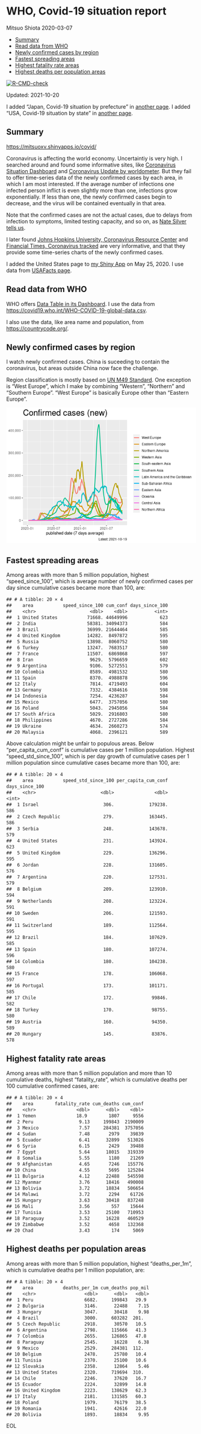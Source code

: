 WHO, Covid-19 situation report
================
Mitsuo Shiota
2020-03-07

-   [Summary](#summary)
-   [Read data from WHO](#read-data-from-who)
-   [Newly confirmed cases by region](#newly-confirmed-cases-by-region)
-   [Fastest spreading areas](#fastest-spreading-areas)
-   [Highest fatality rate areas](#highest-fatality-rate-areas)
-   [Highest deaths per population
    areas](#highest-deaths-per-population-areas)

<!-- badges: start -->

[![R-CMD-check](https://github.com/mitsuoxv/covid/workflows/R-CMD-check/badge.svg)](https://github.com/mitsuoxv/covid/actions)
<!-- badges: end -->

Updated: 2021-10-20

I added “Japan, Covid-19 situation by prefecture” in [another
page](Japan.md). I added “USA, Covid-19 situation by state” in [another
page](USA.md).

## Summary

<https://mitsuoxv.shinyapps.io/covid/>

Coronavirus is affecting the world economy. Uncertaintiy is very high. I
searched around and found some informative sites, like [Coronavirus
Situation
Dashboard](https://who.maps.arcgis.com/apps/opsdashboard/index.html#/c88e37cfc43b4ed3baf977d77e4a0667)
and [Coronavirus Update by
worldometer](https://www.worldometers.info/coronavirus/). But they fail
to offer time-series data of the newly confirmed cases by each area, in
which I am most interested. If the average number of infections one
infected person inflict is even slightly more than one, infections grow
exponentially. If less than one, the newly confirmed cases begin to
decrease, and the virus will be contained eventually in that area.

Note that the confirmed cases are not the actual cases, due to delays
from infection to symptoms, limited testing capacity, and so on, as
[Nate Silver tells
us](https://fivethirtyeight.com/features/coronavirus-case-counts-are-meaningless/).

I later found [Johns Hopkins University, Coronavirus Resource
Center](https://coronavirus.jhu.edu/) and [Financial Times, Coronavirus
tracked](https://www.ft.com/content/a26fbf7e-48f8-11ea-aeb3-955839e06441)
are very informative, and that they provide some time-series charts of
the newly confirmed cases.

I added the United States page to [my Shiny
App](https://mitsuoxv.shinyapps.io/covid/) on May 25, 2020. I use data
from [USAFacts
page](https://usafacts.org/visualizations/coronavirus-covid-19-spread-map/).

## Read data from WHO

WHO offers [Data Table in its Dashboard](https://covid19.who.int/table).
I use the data from
<https://covid19.who.int/WHO-COVID-19-global-data.csv>.

I also use the data, like area name and population, from
<https://countrycode.org/>.

## Newly confirmed cases by region

I watch newly confirmed cases. China is suceeding to contain the
coronavirus, but areas outside China now face the challenge.

Region classification is mostly based on [UN M49
Standard](https://unstats.un.org/unsd/methodology/m49/). One exception
is “West Europe”, which I make by combining “Western”, “Northern” and
“Southern Europe”. “West Europe” is basically Europe other than “Eastern
Europe”.

![](README_files/figure-gfm/chart-1.png)<!-- -->

## Fastest spreading areas

Among areas with more than 5 million population, highest
“speed\_since\_100”, which is average number of newly confirmed cases
per day since cumulative cases became more than 100, are:

    ## # A tibble: 20 × 4
    ##    area           speed_since_100 cum_conf days_since_100
    ##    <chr>                    <dbl>    <dbl>          <int>
    ##  1 United States           71668. 44649996            623
    ##  2 India                   58381. 34094373            584
    ##  3 Brazil                  36999. 21644464            585
    ##  4 United Kingdom          14282.  8497872            595
    ##  5 Russia                  13898.  8060752            580
    ##  6 Turkey                  13247.  7683517            580
    ##  7 France                  11507.  6869868            597
    ##  8 Iran                     9629.  5796659            602
    ##  9 Argentina                9106.  5272551            579
    ## 10 Colombia                 8589.  4981532            580
    ## 11 Spain                    8370.  4988878            596
    ## 12 Italy                    7814.  4719493            604
    ## 13 Germany                  7332.  4384616            598
    ## 14 Indonesia                7254.  4236287            584
    ## 15 Mexico                   6477.  3757056            580
    ## 16 Poland                   5043.  2945056            584
    ## 17 South Africa             5029.  2916803            580
    ## 18 Philippines              4670.  2727286            584
    ## 19 Ukraine                  4634.  2660273            574
    ## 20 Malaysia                 4068.  2396121            589

Above calculation might be unfair to populous areas. Below
“per\_capita\_cum\_conf” is cumulative cases per 1 million population.
Highest “speed\_std\_since\_100”, which is per day growth of cumulative
cases per 1 million population since cumulative cases became more than
100, are:

    ## # A tibble: 20 × 4
    ##    area           speed_std_since_100 per_capita_cum_conf days_since_100
    ##    <chr>                        <dbl>               <dbl>          <int>
    ##  1 Israel                        306.             179238.            586
    ##  2 Czech Republic                279.             163445.            586
    ##  3 Serbia                        248.             143678.            579
    ##  4 United States                 231.             143924.            623
    ##  5 United Kingdom                229.             136296.            595
    ##  6 Jordan                        228.             131605.            576
    ##  7 Argentina                     220.             127531.            579
    ##  8 Belgium                       209.             123910.            594
    ##  9 Netherlands                   208.             123224.            591
    ## 10 Sweden                        206.             121593.            591
    ## 11 Switzerland                   189.             112564.            595
    ## 12 Brazil                        184.             107629.            585
    ## 13 Spain                         180.             107274.            596
    ## 14 Colombia                      180.             104238.            580
    ## 15 France                        178.             106068.            597
    ## 16 Portugal                      173.             101171.            585
    ## 17 Chile                         172.              99846.            582
    ## 18 Turkey                        170.              98755.            580
    ## 19 Austria                       160.              94350.            589
    ## 20 Hungary                       145.              83876.            578

## Highest fatality rate areas

Among areas with more than 5 million population and more than 10
cumulative deaths, highest “fatality\_rate”, which is cumulative deaths
per 100 cumulative confirmed cases, are:

    ## # A tibble: 20 × 4
    ##    area        fatality_rate cum_deaths cum_conf
    ##    <chr>               <dbl>      <dbl>    <dbl>
    ##  1 Yemen               18.9        1807     9556
    ##  2 Peru                 9.13     199843  2190009
    ##  3 Mexico               7.57     284381  3757056
    ##  4 Sudan                7.48       2979    39839
    ##  5 Ecuador              6.41      32899   513026
    ##  6 Syria                6.15       2429    39488
    ##  7 Egypt                5.64      18015   319339
    ##  8 Somalia              5.55       1180    21269
    ##  9 Afghanistan          4.65       7246   155776
    ## 10 China                4.55       5695   125284
    ## 11 Bulgaria             4.12      22488   545598
    ## 12 Myanmar              3.76      18416   490008
    ## 13 Bolivia              3.72      18834   506654
    ## 14 Malawi               3.72       2294    61726
    ## 15 Hungary              3.63      30418   837248
    ## 16 Mali                 3.56        557    15644
    ## 17 Tunisia              3.53      25100   710953
    ## 18 Paraguay             3.52      16228   460529
    ## 19 Zimbabwe             3.52       4658   132368
    ## 20 Chad                 3.43        174     5069

## Highest deaths per population areas

Among areas with more than 5 million population, highest
“deaths\_per\_1m”, which is cumulative deaths per 1 million population,
are:

    ## # A tibble: 20 × 4
    ##    area           deaths_per_1m cum_deaths pop_mil
    ##    <chr>                  <dbl>      <dbl>   <dbl>
    ##  1 Peru                   6682.     199843   29.9 
    ##  2 Bulgaria               3146.      22488    7.15
    ##  3 Hungary                3047.      30418    9.98
    ##  4 Brazil                 3000.     603282  201.  
    ##  5 Czech Republic         2918.      30570   10.5 
    ##  6 Argentina              2798.     115666   41.3 
    ##  7 Colombia               2655.     126865   47.8 
    ##  8 Paraguay               2545.      16228    6.38
    ##  9 Mexico                 2529.     284381  112.  
    ## 10 Belgium                2478.      25780   10.4 
    ## 11 Tunisia                2370.      25100   10.6 
    ## 12 Slovakia               2358.      12864    5.46
    ## 13 United States          2320.     719694  310.  
    ## 14 Chile                  2246.      37620   16.7 
    ## 15 Ecuador                2224.      32899   14.8 
    ## 16 United Kingdom         2223.     138629   62.3 
    ## 17 Italy                  2181.     131585   60.3 
    ## 18 Poland                 1979.      76179   38.5 
    ## 19 Romania                1941.      42616   22.0 
    ## 20 Bolivia                1893.      18834    9.95

EOL

